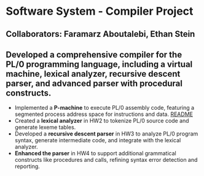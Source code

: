 # Software System - Compiler Project

## Collaborators: Faramarz Aboutalebi, Ethan Stein


## Developed a comprehensive compiler for the PL/0 programming language, including a virtual machine, lexical analyzer, recursive descent parser, and advanced parser with procedural constructs.
- Implemented a **P-machine** to execute PL/0 assembly code, featuring a segmented process address space for instructions and data. [README](https://github.com/FaramarzAboutalebi/Compiler/tree/main/HW1#readme)
- Created a **lexical analyzer** in HW2 to tokenize PL/0 source code and generate lexeme tables.
- Developed a **recursive descent parser** in HW3 to analyze PL/0 program syntax, generate intermediate code, and integrate with the lexical analyzer.
- **Enhanced the parser** in HW4 to support additional grammatical constructs like procedures and calls, refining syntax error detection and reporting.
